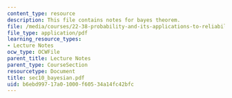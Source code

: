 ```yaml
---
content_type: resource
description: This file contains notes for bayes theorem.
file: /media/courses/22-38-probability-and-its-applications-to-reliability-quality-control-and-risk-assessment-fall-2005/b6ebd99717a01000f60534a14fc42bfc_sec10_bayesian.pdf
file_type: application/pdf
learning_resource_types:
- Lecture Notes
ocw_type: OCWFile
parent_title: Lecture Notes
parent_type: CourseSection
resourcetype: Document
title: sec10_bayesian.pdf
uid: b6ebd997-17a0-1000-f605-34a14fc42bfc
---
```

